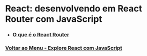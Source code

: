 # React: desenvolvendo em React Router com JavaScript

- ### [O que é o React Router](./Material-Estudo/ReactRouter.md)

### [Voltar ao Menu - Explore React com JavaScript](../menu.md)
